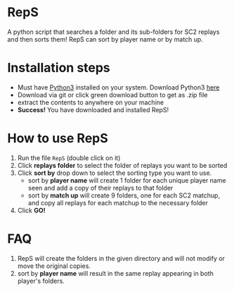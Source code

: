 # RepS
A python script that searches a folder and its sub-folders for SC2 replays and then sorts them!
RepS can sort by player name or by match up.

# Installation steps
* Must have [Python3](https://www.python.org/downloads/) installed on your system. Download Python3 [here](https://www.python.org/downloads/)
* Download via git or click green download button to get as .zip file
* extract the contents to anywhere on your machine
* __Success!__ You have downloaded and installed RepS!

# How to use RepS
1. Run the file `RepS` (double click on it)
2. Click **__replays folder__** to select the folder of replays you want to be sorted
3. Click **__sort by__** drop down to select the sorting type you want to use.
    * sort by **player name** will create 1 folder for each unique player name seen and add a copy of their replays to that folder
    * sort by **match up** will create 9 folders, one for each SC2 matchup, and copy all replays for each matchup to the necessary folder
4. Click **__GO!__**

# FAQ
1. RepS will create the folders in the given directory and will not modify or move the original copies.
2. sort by **player name** will result in the same replay appearing in both player's folders.
